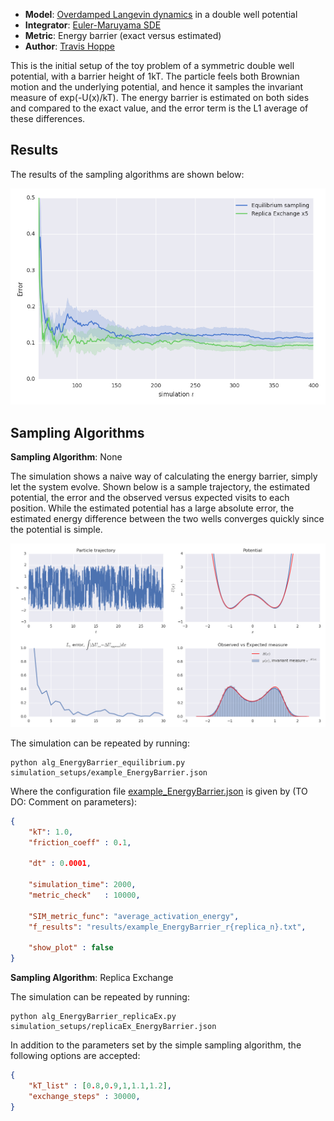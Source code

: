 + **Model**: [Overdamped Langevin dynamics](http://en.wikipedia.org/wiki/Langevin_dynamics) in a double well potential
+ **Integrator**: [Euler-Maruyama SDE](http://en.wikipedia.org/wiki/Euler-Maruyama)
+ **Metric**: Energy barrier (exact versus estimated)
+ **Author**: [Travis Hoppe](https://github.com/thoppe)

This is the initial setup of the toy problem of a symmetric double well potential, with a barrier height of 1kT. 
The particle feels both Brownian motion and the underlying potential, and hence it samples the invariant measure of exp(-U(x)/kT). 
The energy barrier is estimated on both sides and compared to the exact value, and the error term is the L1 average of these differences.

## Results

The results of the sampling algorithms are shown below:

![](figures/convergence_EnergyBarrier.png)

## Sampling Algorithms


**Sampling Algorithm**: None

The simulation shows a naive way of calculating the energy barrier, simply let the system evolve. 
Shown below is a sample trajectory, the estimated potential, the error and the observed versus expected visits to each position. 
While the estimated potential has a large absolute error, the estimated energy difference between the two wells converges quickly since the potential is simple.

![](figures/example_traj.png)

The simulation can be repeated by running:

    python alg_EnergyBarrier_equilibrium.py simulation_setups/example_EnergyBarrier.json

Where the configuration file [example_EnergyBarrier.json](simulation_setups/example_EnergyBarrier.json) is given by (TO DO: Comment on parameters):

```JSON
{
    "kT": 1.0,
    "friction_coeff" : 0.1,

    "dt" : 0.0001,

    "simulation_time": 2000,
    "metric_check"   : 10000,
 
    "SIM_metric_func": "average_activation_energy",
    "f_results": "results/example_EnergyBarrier_r{replica_n}.txt",

    "show_plot" : false
}
```

**Sampling Algorithm**: Replica Exchange

The simulation can be repeated by running:

    python alg_EnergyBarrier_replicaEx.py simulation_setups/replicaEx_EnergyBarrier.json

In addition to the parameters set by the simple sampling algorithm, the following options are accepted:

```JSON
{
    "kT_list" : [0.8,0.9,1,1.1,1.2],
    "exchange_steps" : 30000,
}
```





